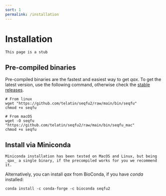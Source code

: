 ```yaml
---
sort: 1
permalink: /installation
---
```


# Installation

```note
This page is a stub
```

## Pre-compiled binaries

Pre-compiled binaries are the fastest and easiest way to get _qax_. To get the latest version,
use the following command, otherwise check the [stable releases](https://github.com/telatin/qax/releases).  


```
# From linux
wget "https://github.com/telatin/seqfu2/raw/main/bin/seqfu"
chmod +x seqfu

# From macOS
wget -O seqfu "https://github.com/telatin/seqfu2/raw/main/bin/seqfu_mac"
chmod +x seqfu
```

## Install via Miniconda

```note
Miniconda installation has been tested on MacOS and Linux, but being _qax_ a single binary, if the precompiled works for you we recommend it.
```

Alternatively, you can install _qax_ from BioConda, if you have _conda_ installed:

```
conda install -c conda-forge -c bioconda seqfu2
```
